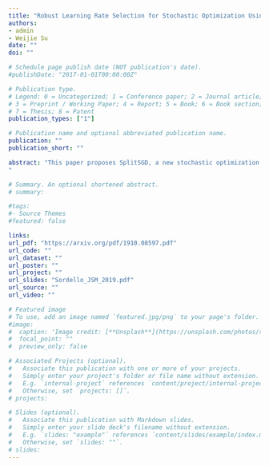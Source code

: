 ```yaml
---
title: "Robust Learning Rate Selection for Stochastic Optimization Using Splitting Diagnostic"
authors:
- admin
- Weijie Su
date: ""
doi: ""

# Schedule page publish date (NOT publication's date).
#publishDate: "2017-01-01T00:00:00Z"

# Publication type.
# Legend: 0 = Uncategorized; 1 = Conference paper; 2 = Journal article;
# 3 = Preprint / Working Paper; 4 = Report; 5 = Book; 6 = Book section;
# 7 = Thesis; 8 = Patent
publication_types: ["1"]

# Publication name and optional abbreviated publication name.
publication: ""
publication_short: ""

abstract: "This paper proposes SplitSGD, a new stochastic optimization algorithm with a dynamic learning rate selection rule. This procedure decreases the learning rate for better adaptation to the local geometry of the objective function whenever a stationary phase is detected, that is, the iterates are likely to bounce around a vicinity of a local minimum. The detection is performed by splitting the single thread into two and using the inner products of the gradients from the two threads as a measure of stationarity. This learning rate selection is provably valid, robust to initial parameters, easy-to-implement, and essentially does not incur additional computational cost. Finally, we illustrate the robust convergence properties of SplitSGD through extensive experiments.
"

# Summary. An optional shortened abstract.
# summary: 

#tags:
#- Source Themes
#featured: false

links:
url_pdf: "https://arxiv.org/pdf/1910.08597.pdf"
url_code: ""
url_dataset: ""
url_poster: ""
url_project: ""
url_slides: "Sordello_JSM_2019.pdf"
url_source: ""
url_video: ""

# Featured image
# To use, add an image named `featured.jpg/png` to your page's folder. 
#image:
#  caption: 'Image credit: [**Unsplash**](https://unsplash.com/photos/s9CC2SKySJM)'
#  focal_point: ""
#  preview_only: false

# Associated Projects (optional).
#   Associate this publication with one or more of your projects.
#   Simply enter your project's folder or file name without extension.
#   E.g. `internal-project` references `content/project/internal-project/index.md`.
#   Otherwise, set `projects: []`.
# projects:

# Slides (optional).
#   Associate this publication with Markdown slides.
#   Simply enter your slide deck's filename without extension.
#   E.g. `slides: "example"` references `content/slides/example/index.md`.
#   Otherwise, set `slides: ""`.
# slides:
---
```

